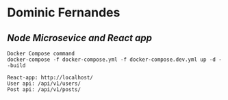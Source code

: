 # Dominic Fernandes
## _Node Microsevice and React app_

    Docker Compose command
    docker-compose -f docker-compose.yml -f docker-compose.dev.yml up -d --build
    
    React-app: http://localhost/
    User api: /api/v1/users/
    Post api: /api/v1/posts/
